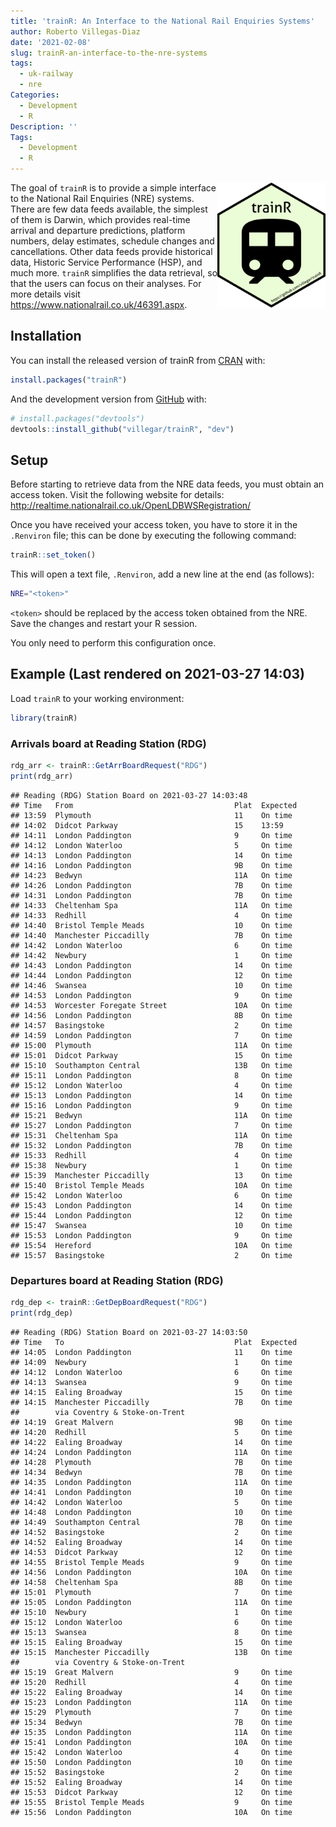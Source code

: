 ```yaml
---
title: 'trainR: An Interface to the National Rail Enquiries Systems'
author: Roberto Villegas-Diaz
date: '2021-02-08'
slug: trainR-an-interface-to-the-nre-systems
tags:
  - uk-railway
  - nre
Categories:
  - Development
  - R
Description: ''
Tags:
  - Development
  - R
---
```


<img src="https://raw.githubusercontent.com/villegar/trainR/main/inst/images/logo.png" alt="logo" align="right" height=200px/>

The goal of `trainR` is to provide a simple interface to the 
National Rail Enquiries (NRE) systems. There are few data feeds 
available, the simplest of them is Darwin, which provides real-time 
arrival and departure predictions, platform numbers, delay estimates, 
schedule changes and cancellations. Other data feeds provide historical 
data, Historic Service Performance (HSP), and much more. `trainR` 
simplifies the data retrieval, so that the users can focus on their 
analyses. For more details visit 
https://www.nationalrail.co.uk/46391.aspx.

## Installation

You can install the released version of trainR from [CRAN](https://CRAN.R-project.org) with:

``` r
install.packages("trainR")
```

And the development version from [GitHub](https://github.com/) with:

``` r
# install.packages("devtools")
devtools::install_github("villegar/trainR", "dev")
```

## Setup
Before starting to retrieve data from the NRE data feeds, you must obtain an access token. 
Visit the following website for details: http://realtime.nationalrail.co.uk/OpenLDBWSRegistration/

Once you have received your access token, you have to store it in the `.Renviron` file; this can be 
done by executing the following command:


```r
trainR::set_token()
```

This will open a text file, `.Renviron`, add a new line at the end (as follows):

```bash
NRE="<token>"
```

`<token>` should be replaced by the access token obtained from the NRE. Save the changes and restart 
your R session.

You only need to perform this configuration once.

## Example (Last rendered on 2021-03-27 14:03)

Load `trainR` to your working environment:

```r
library(trainR)
```

### Arrivals board at Reading Station (RDG)


```r
rdg_arr <- trainR::GetArrBoardRequest("RDG")
print(rdg_arr)
```

```
## Reading (RDG) Station Board on 2021-03-27 14:03:48
## Time   From                                    Plat  Expected
## 13:59  Plymouth                                11    On time
## 14:02  Didcot Parkway                          15    13:59
## 14:11  London Paddington                       9     On time
## 14:12  London Waterloo                         5     On time
## 14:13  London Paddington                       14    On time
## 14:16  London Paddington                       9B    On time
## 14:23  Bedwyn                                  11A   On time
## 14:26  London Paddington                       7B    On time
## 14:31  London Paddington                       7B    On time
## 14:33  Cheltenham Spa                          11A   On time
## 14:33  Redhill                                 4     On time
## 14:40  Bristol Temple Meads                    10    On time
## 14:40  Manchester Piccadilly                   7B    On time
## 14:42  London Waterloo                         6     On time
## 14:42  Newbury                                 1     On time
## 14:43  London Paddington                       14    On time
## 14:44  London Paddington                       12    On time
## 14:46  Swansea                                 10    On time
## 14:53  London Paddington                       9     On time
## 14:53  Worcester Foregate Street               10A   On time
## 14:56  London Paddington                       8B    On time
## 14:57  Basingstoke                             2     On time
## 14:59  London Paddington                       7     On time
## 15:00  Plymouth                                11A   On time
## 15:01  Didcot Parkway                          15    On time
## 15:10  Southampton Central                     13B   On time
## 15:11  London Paddington                       8     On time
## 15:12  London Waterloo                         4     On time
## 15:13  London Paddington                       14    On time
## 15:16  London Paddington                       9     On time
## 15:21  Bedwyn                                  11A   On time
## 15:27  London Paddington                       7     On time
## 15:31  Cheltenham Spa                          11A   On time
## 15:32  London Paddington                       7B    On time
## 15:33  Redhill                                 4     On time
## 15:38  Newbury                                 1     On time
## 15:39  Manchester Piccadilly                   13    On time
## 15:40  Bristol Temple Meads                    10A   On time
## 15:42  London Waterloo                         6     On time
## 15:43  London Paddington                       14    On time
## 15:44  London Paddington                       12    On time
## 15:47  Swansea                                 10    On time
## 15:53  London Paddington                       9     On time
## 15:54  Hereford                                10A   On time
## 15:57  Basingstoke                             2     On time
```

### Departures board at Reading Station (RDG)


```r
rdg_dep <- trainR::GetDepBoardRequest("RDG")
print(rdg_dep)
```

```
## Reading (RDG) Station Board on 2021-03-27 14:03:50
## Time   To                                      Plat  Expected
## 14:05  London Paddington                       11    On time
## 14:09  Newbury                                 1     On time
## 14:12  London Waterloo                         6     On time
## 14:13  Swansea                                 9     On time
## 14:15  Ealing Broadway                         15    On time
## 14:15  Manchester Piccadilly                   7B    On time
##        via Coventry & Stoke-on-Trent           
## 14:19  Great Malvern                           9B    On time
## 14:20  Redhill                                 5     On time
## 14:22  Ealing Broadway                         14    On time
## 14:24  London Paddington                       11A   On time
## 14:28  Plymouth                                7B    On time
## 14:34  Bedwyn                                  7B    On time
## 14:35  London Paddington                       11A   On time
## 14:41  London Paddington                       10    On time
## 14:42  London Waterloo                         5     On time
## 14:48  London Paddington                       10    On time
## 14:49  Southampton Central                     7B    On time
## 14:52  Basingstoke                             2     On time
## 14:52  Ealing Broadway                         14    On time
## 14:53  Didcot Parkway                          12    On time
## 14:55  Bristol Temple Meads                    9     On time
## 14:56  London Paddington                       10A   On time
## 14:58  Cheltenham Spa                          8B    On time
## 15:01  Plymouth                                7     On time
## 15:05  London Paddington                       11A   On time
## 15:10  Newbury                                 1     On time
## 15:12  London Waterloo                         6     On time
## 15:13  Swansea                                 8     On time
## 15:15  Ealing Broadway                         15    On time
## 15:15  Manchester Piccadilly                   13B   On time
##        via Coventry & Stoke-on-Trent           
## 15:19  Great Malvern                           9     On time
## 15:20  Redhill                                 4     On time
## 15:22  Ealing Broadway                         14    On time
## 15:23  London Paddington                       11A   On time
## 15:29  Plymouth                                7     On time
## 15:34  Bedwyn                                  7B    On time
## 15:35  London Paddington                       11A   On time
## 15:41  London Paddington                       10A   On time
## 15:42  London Waterloo                         4     On time
## 15:50  London Paddington                       10    On time
## 15:52  Basingstoke                             2     On time
## 15:52  Ealing Broadway                         14    On time
## 15:53  Didcot Parkway                          12    On time
## 15:55  Bristol Temple Meads                    9     On time
## 15:56  London Paddington                       10A   On time
```
